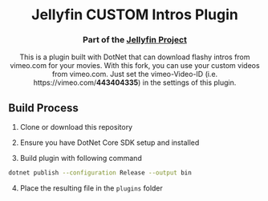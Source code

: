 <h1 align="center">Jellyfin CUSTOM Intros Plugin</h1>
<h3 align="center">Part of the <a href="https://jellyfin.org">Jellyfin Project</a></h3>

<p align="center">
This is a plugin built with DotNet that can download flashy intros from vimeo.com for your movies. With this fork, you can use your custom videos from vimeo.com. Just set the vimeo-Video-ID (i.e. https://vimeo.com/<b>443404335</b>) in the settings of this plugin.
</p>

## Build Process

1. Clone or download this repository

2. Ensure you have DotNet Core SDK setup and installed

3. Build plugin with following command

```sh
dotnet publish --configuration Release --output bin
```

4. Place the resulting file in the `plugins` folder

